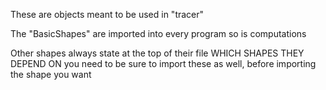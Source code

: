 These are objects meant to be used in "tracer"

The "BasicShapes" are imported into every program
so is computations

Other shapes always state at the top of their file WHICH SHAPES THEY DEPEND ON
you need to be sure to import these as well, before importing the shape you want

